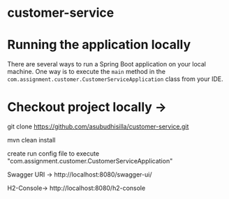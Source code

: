 # customer-service

# Running the application locally

There are several ways to run a Spring Boot application on your local machine. One way is to execute the `main` method in the `com.assignment.customer.CustomerServiceApplication` class from your IDE.


# Checkout project locally ->
git clone https://github.com/asubudhisilla/customer-service.git

mvn clean install

create run config file to execute "com.assignment.customer.CustomerServiceApplication" 

Swagger URI -> http://localhost:8080/swagger-ui/

H2-Console-> http://localhost:8080/h2-console